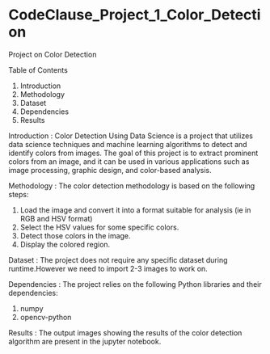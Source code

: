 # CodeClause_Project_1_Color_Detection

Project on Color Detection

Table of Contents
1. Introduction
2. Methodology
3. Dataset
4. Dependencies
5. Results

Introduction : Color Detection Using Data Science is a project that utilizes data science techniques and machine learning algorithms to detect and identify colors from images. The goal of this project is to extract prominent colors from an image, and it can be used in various applications such as image processing, graphic design, and color-based analysis.

Methodology : The color detection methodology is based on the following steps:
1. Load the image and convert it into a format suitable for analysis (ie in RGB and HSV format)
2. Select the HSV values for some specific colors.
3. Detect those colors in the image.
4. Display the colored region.

Dataset : The project does not require any specific dataset during runtime.However we need to import 2-3 images to work on.

Dependencies : The project relies on the following Python libraries and their dependencies:
1. numpy
2. opencv-python

Results : The output images showing the results of the color detection algorithm are present in the jupyter notebook.
